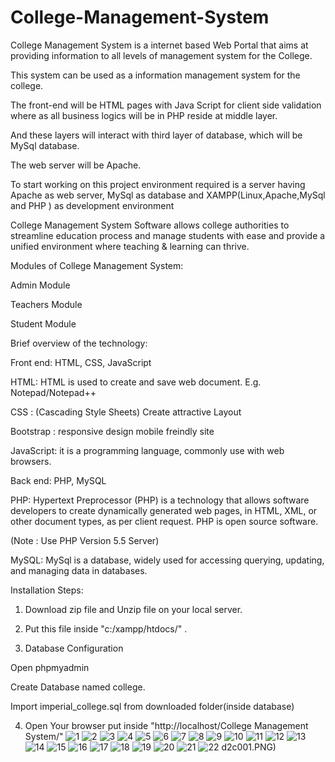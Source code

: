 # College-Management-System
College Management System is a internet based Web Portal that aims at providing information to all levels of management system for the College. 

This system can be used as a information management system for the college.

The front-end will be HTML pages with Java Script for client side validation where as all business logics will be in PHP reside at middle layer. 

And these layers will interact with third layer of database, which will be MySql database.

The web server will be Apache.

To start working on this project environment required is a server having Apache as web server, MySql as database and XAMPP(Linux,Apache,MySql and PHP ) as development environment

College Management System Software allows college authorities to streamline education process and manage students with ease and provide a unified environment where teaching & learning can thrive.

Modules of College Management System:

Admin Module

Teachers Module

Student Module

Brief overview of the technology:

Front end: HTML, CSS, JavaScript

HTML: HTML is used to create and save web document. E.g. Notepad/Notepad++

CSS : (Cascading Style Sheets) Create attractive Layout

Bootstrap : responsive design mobile freindly site

JavaScript: it is a programming language, commonly use with web browsers.

Back end: PHP, MySQL

PHP: Hypertext Preprocessor (PHP) is a technology that allows software developers to create dynamically generated web pages, in HTML, XML, or other document types, as per client request. PHP is open source software.

(Note : Use PHP Version 5.5 Server)

MySQL: MySql is a database, widely used for accessing querying, updating, and managing data in databases.


Installation Steps:


1. Download zip file and Unzip file on your local server.

2. Put this file inside "c:/xampp/htdocs/" .

3. Database Configuration

Open phpmyadmin

Create Database named college.

Import imperial_college.sql from downloaded folder(inside database)

4. Open Your browser put inside "http://localhost/College Management System/"
![1](https://user-images.githubusercontent.com/128774540/233462794-37d6e211-28f1-4526-9fc9-20a9b073135f.PNG)
![2](https://user-images.githubusercontent.com/128774540/233465003-0d0132fb-7da7-4ae4-8226-50b4c8fe27e6.PNG)
![3](https://user-images.githubusercontent.com/128774540/233465017-6b50c4dd-e4ab-47e9-bf7a-06219f300d1a.PNG)
![4](https://user-images.githubusercontent.com/128774540/233466002-3a832b61-5229-41ce-868c-3b781b0c4269.PNG)
![5](https://user-images.githubusercontent.com/128774540/233466140-266438e8-9d08-4685-b463-235d211d3ad5.PNG)
![6](https://user-images.githubusercontent.com/128774540/233465166-71bded14-d77e-4444-9730-e881a6177ba1.PNG)
![7](https://user-images.githubusercontent.com/128774540/233465197-fd81a613-cefe-4941-b19d-9753f29ef1d4.PNG)
![8](https://user-images.githubusercontent.com/128774540/233465222-74bcc2c2-33ad-418f-acdd-de079c1c6c22.PNG)
![9](https://user-images.githubusercontent.com/128774540/233465254-3561beec-8cb8-4164-91a0-70e953a210ea.PNG)
![10](https://user-images.githubusercontent.com/128774540/233465306-d84e5780-7702-452e-9339-5f4e211ea75a.PNG)
![11](https://user-images.githubusercontent.com/128774540/233465340-bae3ae39-33a8-4d84-9be4-6fa63d1e64c3.PNG)
![12](https://user-images.githubusercontent.com/128774540/233465374-9896bdf4-7525-4833-ac0d-2c84fc7223cb.PNG)
![13](https://user-images.githubusercontent.com/128774540/233465390-207cb2b3-116b-433d-a6d3-ea524a23bf01.PNG)
![14](https://user-images.githubusercontent.com/128774540/233465419-a6b721fc-3947-4a0d-9fff-5913f01933ee.PNG)
![15](https://user-images.githubusercontent.com/128774540/233465447-8daf0bb7-bc77-4342-8b02-baf0eabba026.PNG)
![16](https://user-images.githubusercontent.com/128774540/233465477-06b63ec0-c847-453d-865d-d52ee503ac17.PNG)
![17](https://user-images.githubusercontent.com/128774540/233465510-88b53430-a1d6-4eea-86eb-763fd3d1fb1a.PNG)
![18](https://user-images.githubusercontent.com/128774540/233465522-9d18acc4-7c84-4e31-8d7a-a2ff241e14a8.PNG)
![19](https://user-images.githubusercontent.com/128774540/233465568-f18d73cc-67fe-4bb1-9661-822cc6de74a1.PNG)
![20](https://user-images.githubusercontent.com/128774540/233465598-6d221e4c-0446-441b-b823-660f61e35285.PNG)
![21](https://user-images.githubusercontent.com/128774540/233465640-c8b38f27-7722-4ff6-b47f-603091946c39.PNG)
![22](https://user-images.githubusercontent.com/128774540/233465668-f7fe91a5-440e-46ee-8bc6-7a73c3ecfc57.PNG)
d2c001.PNG)

